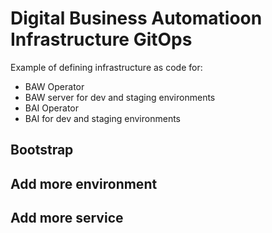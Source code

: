 # Digital Business Automatioon Infrastructure GitOps

Example of defining infrastructure as code for:

* BAW Operator
* BAW server for dev and staging environments
* BAI Operator
* BAI for dev and staging environments


## Bootstrap


## Add more environment

## Add more service 